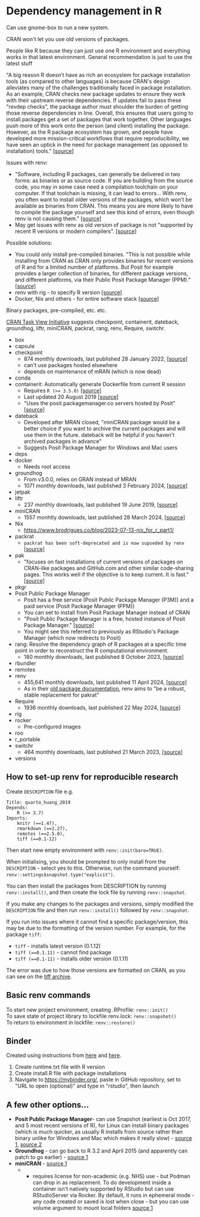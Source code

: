 # Dependency management in R

Can use gnome-box to run a new system.

CRAN won't let you use old versions of packages.

People like R because they can just use one R environment and everything works in that latest environment. General recommendation is just to use the latest stuff

"A big reason R doesn't have as rich an ecosystem for package installation tools (as compared to other languages) is because CRAN's design alleviates many of the challenges traditionally faced in package installation. As an example, CRAN checks new package updates to ensure they work with their upstream reverse dependencies. If updates fail to pass these "revdep checks", the package author must shoulder the burden of getting those reverse dependencies in line. Overall, this ensures that users going to install.packages get a set of packages that work together. Other languages push more of this work onto the person (and client) installing the package. However, as the R package ecosystem has grown, and people have developed more mission-critical workflows that require reproducibility, we have seen an uptick in the need for package management (as opposed to installation) tools." [[source]](https://forum.posit.co/t/what-is-the-current-state-of-r-package-mangers-in-2019/25143/2)

Issues with renv:

* "Software, including R packages, can generally be delivered in two forms: as binaries or as source code. If you are building from the source code, you may in some case need a compilation toolchain on your computer. If that toolchain is missing, it can lead to errors... With renv, you often want to install older versions of the packages, which won’t be available as binaries from CRAN. This means you are more likely to have to compile the package yourself and see this kind of errors, even though renv is not causing them." [[source]](https://www.r-bloggers.com/2024/05/things-that-can-go-wrong-when-using-renv/)
* May get issues with renv as old version of package is not "supported by recent R versions or modern compilers". [[source]](https://www.r-bloggers.com/2024/05/things-that-can-go-wrong-when-using-renv/)

Possible solutions:

* You could only install pre-compiled binaries. "This is not possible while installing from CRAN as CRAN only provides binaries for recent versions of R and for a limited number of platforms. But Posit for example provides a larger collection of binaries, for different package versions, and different platforms, via their Public Posit Package Manager (PPM)." [[source]](https://www.r-bloggers.com/2024/05/things-that-can-go-wrong-when-using-renv/)
* renv with rig - to specify R version [[source]](https://www.r-bloggers.com/2024/05/things-that-can-go-wrong-when-using-renv/)
* Docker, Nix and others - for entire software stack [[source]](https://www.r-bloggers.com/2024/05/things-that-can-go-wrong-when-using-renv/)

Binary packages, pre-compiled, etc. etc.

[CRAN Task View Initiative](https://cran.r-project.org/web/views/ReproducibleResearch.html) suggests checkpoint, containerit, dateback, groundhog, liftr, miniCRAN, packrat, rang, renv, Require, switchr.

* box
* capsule
* checkpoint
    * 874 monthly downloads, last published 28 January 2022, [[source]](https://www.rdocumentation.org/packages/checkpoint/versions/1.0.2)
    * can't use packages hosted elsewhere
    * depends on maintenance of mRAN (which is now dead)
* conda
* containerit: Automatically generate Dockerfile from current R session
    * Requires `R (>= 3.5.0)` [[source]](https://github.com/o2r-project/containerit/)
    * Last updated 20 August 2019 [[source]](https://github.com/o2r-project/containerit)
    * "Uses the posit.packagemanager.co servers hosted by Posit" [[source]](https://www.rdocumentation.org/packages/Require/versions/0.3.1)
* dateback
    * Developed after MRAN closed, "miniCRAN package would be a better choice if you want to archive the current packages and will use them in the future. dateback will be helpful if you haven't archived packages in advance"
    * Suggests Posit Package Manager for Windows and Mac users
* deps
* docker
    * Needs root access
* groundhog
    * From v3.0.0, relies on GRAN instead of MRAN
    * 1071 monthly downloads, last published 3 February 2024, [[source]](https://www.rdocumentation.org/packages/groundhog/versions/3.2.0)
* jetpak
* liftr
    * 237 monthly downloads, last published 19 June 2019, [[source]](https://www.rdocumentation.org/packages/liftr/versions/0.9.2)
* miniCRAN
    * 1557 monhtly downloads, last published 28 March 2024, [[source]](https://www.rdocumentation.org/packages/miniCRAN/versions/0.3.0)
* Nix
    * <https://www.brodrigues.co/blog/2023-07-13-nix_for_r_part1/>
* packrat
    * `packrat has been soft-deprecated and is now supseded by renv` [[source]](https://www.rdocumentation.org/packages/packrat/versions/0.9.2)
* pak
    * "focuses on fast installations of current versions of packages on CRAN-like packages and GitHub.com and other similar code-sharing pages. This works well if the objective is to keep current. It is fast." [[source]](https://www.rdocumentation.org/packages/Require/versions/0.3.1)
* pkgr
* Posit Public Package Manager
    * Posit has a free service (Posit Public Package Manager (P3M)) and a paid service (Posit Package Manager (PPM))
    * You can set to install from Posit Package Manager instead of CRAN
    * "Posit Public Package Manager is a free, hosted instance of Posit Package Manager." [[source]](https://docs.posit.co/rspm/admin/)
    * You might see this referred to previously as RStudio's Package Manager (which now redirects to Posit)
* rang: Resolve the dependency graph of R packages at a specific time point in order to reconstruct the R computational environment.
    * 180 monthly downloads, last published 8 October 2023, [[source]](https://www.rdocumentation.org/packages/rang/versions/0.3.0)
* rbundler
* remotes
* renv
    * 455,641 monthly downloads, last published 11 April 2024, [[source]](https://www.rdocumentation.org/packages/renv/versions/1.0.7)
    * As in their [old package documentation](https://www.rdocumentation.org/packages/renv/versions/0.3.0-40), renv aims to "be a robust, stable replacement for pakrat"
* Require
    * 1936 monthly downloads, last published 22 May 2024, [[source]](https://www.rdocumentation.org/packages/Require/versions/0.3.1)
* rig
* rocker
    * Pre-configured images
* roo
* r_portable
* switchr
    * 464 monthly downloads, last published 21 March 2023, [[source]](https://www.rdocumentation.org/packages/switchr/versions/0.14.8)
* versions

## How to set-up renv for reproducible research

Create `DESCRIPTION` file e.g.

```
Title: quarto_huang_2019
Depends: 
    R (>= 3.7)
Imports:
    knitr (==1.47),
    rmarkdown (==2.27),
    remotes (==2.5.0),
    tiff (==0.1-12)
```

Then start new empty environment with `renv::init(bare=TRUE)`.

When initialising, you should be prompted to only install from the `DESCRIPTION` - select yes to this. Otherwise, run the command yourself: `renv::settings$snapshot.type("explicit")`.

You can then install the packages from DESCRIPTION by running `renv::install()`, and then create the lock file by running `renv::snapshot`.

If you make any changes to the packages and versions, simply modified the `DESCRIPTION` file and then run `renv::install()` followed by `renv::snapshot`.

If you run into issues where it cannot find a specific package/version, this may be due to the formatting of the version number. For example, for the package `tiff`:

* `tiff` - installs latest version (0.1.12)
* `tiff (==0.1.11)` - cannot find package
* `tiff (==0.1-11)` - installs older version (0.1.11)

The error was due to how those versions are formatted on CRAN, as you can see on the [tiff archive](https://cran.r-project.org/src/contrib/Archive/tiff/).

## Basic renv commands

To start new project environment, creating .RProfile: `renv::init()`  
To save state of project library to lockfile renv.lock: `renv::snapshot()`  
To return to environment in lockfile:  `renv::restore()`  

## Binder

Created using instructions from [here](https://ajstewartlang.github.io/23_introduction_to_binder/slides/23_introduction_to_binder.pdf) and [here](https://github.com/binder-examples/r).  

1. Create runtime.txt file with R version  
2. Create install.R file with package installations  
3. Navigate to https://mybinder.org/, paste in GitHub repository, set to "URL to open (optional)" and type in "rstudio", then launch  

## A few other options...

* **Posit Public Package Manager**- can use Snapshot (earliest is Oct 2017, and 5 most recent versions of R), for Linux can install binary packages (which is much quicker, as usually R installs from source rather than binary unlike for Windows and Mac which makes it really slow) - [source 1](https://packagemanager.posit.co/client/#/repos/cran/setup), [source 2](https://docs.posit.co/faq/p3m-faq/#frequently-asked-questions)
* **Groundhog** - can go back to R 3.2 and April 2015 (and apparently can patch to go earlier) - [source 1](https://www.brodrigues.co/blog/2023-01-12-repro_r/)
* **miniCRAN** - [source 1](https://learn.microsoft.com/en-us/sql/machine-learning/package-management/create-a-local-package-repository-using-minicran?view=sql-server-ver16)
    *  - requires license for non-academic (e.g. NHS) use - but Podman can drop in as replacement. To do development inside a container isn't natively supported by RStudio but can use RStudioServer via Rocker. By default, it runs in ephemeral mode - any code created or saved is lost when close - but you can use volume argument to mount local folders [source 1](https://towardsdatascience.com/running-rstudio-inside-a-container-e9db5e809ff8)